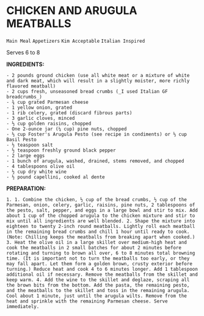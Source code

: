 # CHICKEN AND ARUGULA MEATBALLS

`Main Meal` `Appetizers` `Kim Acceptable` `Italian Inspired`

Serves 6 to 8

**INGREDIENTS:**

    - 2 pounds ground chicken (use all white meat or a mixture of white and dark meat, which will result in a slightly moister, more richly flavored meatball)
    - 2 cups fresh, unseasoned bread crumbs (_I used Italian GF breadcrumbs_)
    - ¾ cup grated Parmesan cheese
    - 1 yellow onion, grated
    - 1 rib celery, grated (discard fibrous parts)
    - 3 garlic cloves, minced
    - ⅓ cup golden raisins, chopped
    - One 2-ounce jar (¼ cup) pine nuts, chopped
    - ⅓ cup Foster's Arugula Pesto (see recipe in condiments) or ⅓ cup Basil Pesto
    - ½ teaspoon salt
    - ½ teaspoon freshly ground black pepper
    - 2 large eggs
    - 1 bunch of arugula, washed, drained, stems removed, and chopped
    - 4 tablespoons olive oil
    - ½ cup dry white wine
    - ½ pound capellini, cooked al dente

**PREPARATION:**

    1. 1. Combine the chicken, ½ cup of the bread crumbs, ½ cup of the Parmesan, onion, celery, garlic, raisins, pine nuts, 2 tablespoons of the pesto, salt, pepper, and eggs in a large bowl and stir to mix. Add about 1 cup of the chopped arugula to the chicken mixture and stir to mix until all ingredients are well blended. 2. Shape the mixture into eighteen to twenty 2-inch round meatballs. Lightly roll each meatball in the remaining bread crumbs and chill 1 hour until ready to cook. (Note: Chilling keeps the meatballs from breaking apart when cooked.) 3. Heat the olive oil in a large skillet over medium-high heat and cook the meatballs in 2 small batches for about 2 minutes before rotating and turning to brown all over, 6 to 8 minutes total browning time. (It is important not to turn the meatballs too early, or they may fall apart. Let them form a golden brown, crusty exterior before turning.) Reduce heat and cook 4 to 6 minutes longer. Add 1 tablespoon additional oil if necessary. Remove the meatballs from the skillet and keep warm. 4. Add the wine to the skillet and deglaze, scraping all the brown bits from the bottom. Add the pasta, the remaining pesto, and the meatballs to the skillet and toss in the remaining arugula. Cool about 1 minute, just until the arugula wilts. Remove from the heat and sprinkle with the remaining Parmesan cheese. Serve immediately. 
